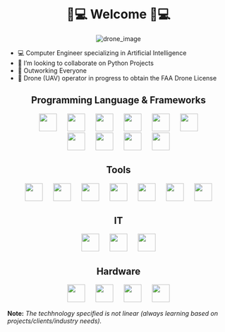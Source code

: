 <!---
computer-ascension/computer-ascension is a ✨ special ✨ repository because its `README.md` (this file) appears on your GitHub profile.
You can click the Preview link to take a look at your changes.
--->

<h1 align = "center">🤖💻 Welcome 🤖💻</h1>

<div align = "center">

<img src = "media/background-profiles/fpv-drone.png" alt = "drone_image" align = "center">

</div>

<p align = "center">

- 💻 Computer Engineer specializing in Artificial Intelligence 
- 💞️ I’m looking to collaborate on Python Projects
- 🤖 Outworking Everyone
- 🚁 Drone (UAV) operator in progress to obtain the FAA Drone License

</p>

<h2 align = "center">Programming Language & Frameworks</h2>

<p align ="center">

  <img src = "media/icons/html.png" height = 40 hspace = 10>
  <img src = "media/icons/css.png" height=40 hspace=10> 
  <img src = "media/icons/javascript.png" height = 40 hspace = 10>
  <img src = "media/icons/python.png" height = 40 hspace = 10>
  <img src = "media/icons/c++.png" height = 40 hspace = 10>
  <img src = "media/icons/java.png" height = 40 hspace = 10><br>
  <img src = "media/icons/bootstrap.png" height = 40 hspace = 10>
  <img src = "media/icons/react.png" height = 40 hspace = 10>
  <img src = "media/icons/sql.png" height = 40 hspace = 10>
  <img src = "media/icons/json.png" height = 40 hspace = 10>
  
</p>

<h2 align = "center" border = "">Tools</h2>

<p align ="center">

  <img src = "media/icons/git.png" height = 40 hspace = 10>
  <img src = "media/icons/github.png" height = 40 hspace = 10>
  <img src = "media/icons/adobe-xd.png" height = 40 hspace = 10>
  <img src = "media/icons/power-bi.png" height = 40 hspace = 10>
  <img src = "media/icons/visual-studio.png" height=40 hspace=10>
  <img src="media/icons/visual-studio-code.png" height=40 hspace=10>
  <img src = "media/icons/markdown.png" height = 40 hspace = 10>

</p>

<h2 align = "center">IT</h2>

<p align ="center">

  <img src = "media/icons/cctv.png" height = 40 hspace = 10>
  <img src = "media/icons/drone.png" height = 40 hspace = 10>
  <img src = "media/icons/pin.png" height = 40 hspace = 10>
  
</p>

<h2 align = "center">Hardware</h2>

<p align ="center">

  <img src = "media/icons/microprocessor.png" height = 40 hspace = 10>
  <img src = "media/icons/arduino.png" height = 40 hspace = 10>
  <img src = "media/icons/server.png" height = 40 hspace = 10>
  <img src = "media/icons/camera.png" height = 40 hspace = 10>
  
</p>

<p align = "center">

<strong>Note:</strong> 
<em>The techhnology specified is not linear (always learning based on projects/clients/industry needs). 
</em>

</p>
